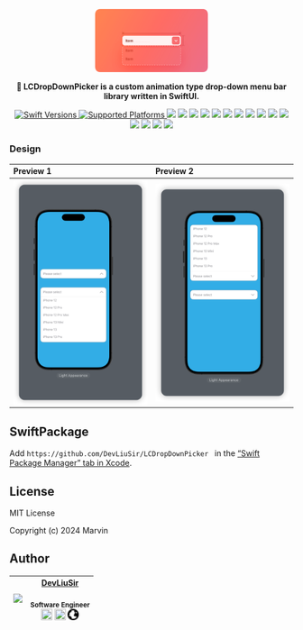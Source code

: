 <p align="center">
<img src="./Design/Icon.png" width=200>

<p align="center"> <b> LCDropDownPicker is a custom animation type drop-down menu bar library written in SwiftUI.</b></p>


<p align="center">
  <a href="https://swiftpackageindex.com/DevLiuSir/LCDropDownPicker">
        <img src="https://img.shields.io/endpoint?url=https://swiftpackageindex.com/api/packages/DevLiuSir/LCDropDownPicker/badge?type=swift-versions" alt="Swift Versions">
    </a>
    <a href="https://swiftpackageindex.com/DevLiuSir/LCDropDownPicker">
        <img src="https://img.shields.io/endpoint?url=https://swiftpackageindex.com/api/packages/DevLiuSir/LCDropDownPicker/badge?type=platforms" alt="Supported Platforms">
    </a>
    
<img src="https://badgen.net/badge/icon/apple?icon=apple&label">
<img src="https://img.shields.io/badge/language-swift-orange.svg">
<img src="https://img.shields.io/badge/xcode-15+-yellow.svg">
<img src="https://img.shields.io/badge/macOS 14+-blue.svg">
<img src="https://img.shields.io/badge/build-passing-brightgreen">
<img src="https://img.shields.io/github/languages/top/DevLiuSir/LCDropDownPicker?color=blueviolet">
<img src="https://img.shields.io/github/license/DevLiuSir/LCDropDownPicker.svg">
<img src="https://img.shields.io/github/languages/code-size/DevLiuSir/LCDropDownPicker?color=ff69b4&label=codeSize">
<img src="https://img.shields.io/github/repo-size/DevLiuSir/LCDropDownPicker">
<img src="https://img.shields.io/github/last-commit/DevLiuSir/LCDropDownPicker">
<img src="https://img.shields.io/github/commit-activity/m/DevLiuSir/LCDropDownPicker">
<img src="https://img.shields.io/github/stars/DevLiuSir/LCDropDownPicker.svg?style=social&label=Star">
<img src="https://img.shields.io/github/forks/DevLiuSir/LCDropDownPicker?style=social">
<img src="https://img.shields.io/github/watchers/DevLiuSir/LCDropDownPicker?style=social">
<a href="https://twitter.com/LiuChuan_"><img src="https://img.shields.io/twitter/follow/LiuChuan_.svg?style=social"></a>
</p>



### Design

| **Preview 1** | **Preview 2** |
|:---|:--- |
| <img align="center" src="Design/preview-1.png" width=300> |<img align="center" src="Design/preview-2.png" width=300> |



## SwiftPackage

Add `https://github.com/DevLiuSir/LCDropDownPicker ` in the [“Swift Package Manager” tab in Xcode](https://developer.apple.com/documentation/xcode/adding_package_dependencies_to_your_app).


## License

MIT License

Copyright (c) 2024 Marvin


## Author

| [<img src="https://avatars2.githubusercontent.com/u/11488337?s=460&v=4" width="120px;"/>](https://github.com/DevLiuSir)  |  [DevLiuSir](https://github.com/DevLiuSir)<br/><br/><sub>Software Engineer</sub><br/> [<img align="center" src="https://cdn.jsdelivr.net/npm/simple-icons@3.0.1/icons/twitter.svg" height="20" width="20"/>][1] [<img align="center" src="https://cdn.jsdelivr.net/npm/simple-icons@3.0.1/icons/github.svg" height="20" width="20"/>][2] [<img align="center" src="https://raw.githubusercontent.com/iconic/open-iconic/master/svg/globe.svg" height="20" width="20"/>][3]|
| :------------: | :------------: |

[1]: https://twitter.com/LiuChuan_
[2]: https://github.com/DevLiuSir
[3]: https://devliusir.com/



